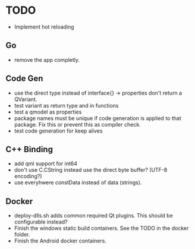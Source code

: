 # TODO
- Implement hot reloading

## Go
- remove the app completly.

## Code Gen
- use the direct type instead of interface{} -> properties don't return a QVariant.
- test variant as return type and in functions
- test a qmodel as properties
- package names must be unique if code generation is applied to that package. Fix this or prevent this as compiler check.
- test code generation for keep alives 

## C++ Binding
- add qml support for int64
- don't use C.CString instead use the direct byte buffer? (UTF-8 encoding?)
- use everyhwere constData instead of data (strings).

## Docker
- deploy-dlls.sh adds common required Qt plugins. This should be configurable instead?
- Finish the windows static build containers. See the TODO in the docker folder.
- Finish the Android docker containers.
